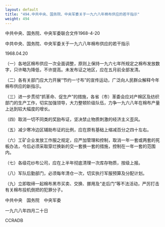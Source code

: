 ```yaml
---
layout: default
title: "494.中共中央、国务院、中央军委关于一九六八年棉布供应的若干指示"
weight: 494
---
```


中共中央、国务院、中央军委联合文件1968-4-20

中共中央、国务院、中央军委关于一九六八年棉布供应的若干指示

1968.04.20

（一）各地区棉布供应一次全面调整，原则上保持一九六七年所规定之棉布发放数字，只许略为降低，不许提高。未发布证之地区，应在五月前全部发清。

（二）各有关部门应大力开展“节约一寸布”的宣传运动，广泛向人民群众解释今年棉布供应的新指示。

（三）进一步贯彻“抓革命、促生产”的措施，各省（市）革委会应对产棉区及纺织部门的生产工作，切实加强领导，大力整顿阶级队伍，力争一九六八年在棉布产量上达到较大幅度的增长。

（四）取消一切不同类的奖励布证，坚决禁止物质刺激的经济主义歪风。

（五）减少寒冷边区辅助布证的比例，应在原有基础上缩减百分之四十左右。

（六）工矿企业发放工作服之规定，应严加管理和控制，取消一年一套或两套的死板办法，今后必须采取穿烂换新的交一套换一套的措施，控制在一年一套的范围内。

（七）各级花纱布公司，应在上半年彻底清理一次库存物质，按级上报。

（八）军队后勤部门，必须每年清仓一次，切实执行军服预算及分配计划。

（九）立即取缔一起棉布黑市买卖、交换、挪用及“走后门”等不法活动，严厉打击有关棉布投机倒把的犯罪分子。

中共中央　国务院　中央军委

一九六八年四月二十日

CCRADB

